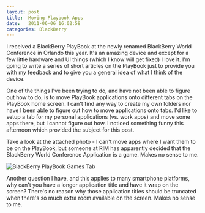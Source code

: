 ```yaml
---
layout: post
title:  Moving Playbook Apps
date:   2011-06-06 16:02:58
categories: BlackBerry
---
```

I received a BlackBerry PlayBook at the newly renamed BlackBerry World Conference in Orlando this year. It's an amazing device and except for a few little hardware and UI things (which I know will get fixed) I love it. I'm going to write a series of short articles on the PlayBook just to provide you with my feedback and to give you a general idea of what I think of the device.

One of the things I've been trying to do, and have not been able to figure out how to do, is to move PlayBook applications onto different tabs on the PlayBook home screen. I can't find any way to create my own folders nor have I been able to figure out how to move applications onto tabs. I'd like to setup a tab for my personal applications (vs. work apps) and move some apps there, but I cannot figure out how. I noticed something funny this afternoon which provided the subject for this post.

Take a look at the attached photo - I can't move apps where I want them to be on the PlayBook, but someone at RIM has apparently decided that the BlackBerry World Conference Application is a game. Makes no sense to me.

![BlackBerry PlayBook Games Tab](images/stories/2011/playbook_games_tab.jpg "BlackBerry PlayBook Games Tab")

Another question I have, and this applies to many smartphone platforms, why can't you have a longer application title and have it wrap on the screen? There's no reason why those application titles should be truncated when there's so much extra room available on the screen. Makes no sense to me.